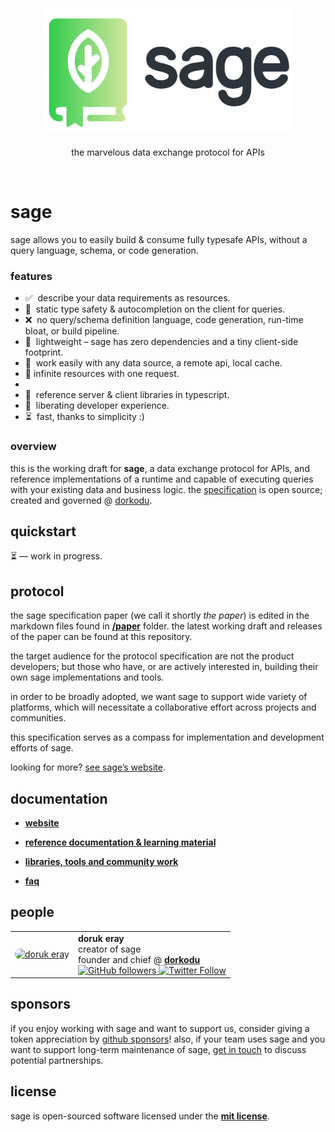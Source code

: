<p align="center">
  <a href="https://libre.dorkodu.com/sage">
      <img alt="Sage" src="resources/sage-M.png"
      style="height: 200px !important; margin: 5px auto !important;" />
  </a>
</p>

<p align="center">
  the marvelous data exchange protocol for APIs
</p>
<br>

# sage

sage allows you to easily build & consume fully typesafe APIs, without a query language, schema, or code generation.

### features

- ✅&nbsp; describe your data requirements as resources.
- 🔐&nbsp; static type safety & autocompletion on the client for queries.
- ❌&nbsp; no query/schema definition language, code generation, run-time bloat, or build pipeline.
- 🍃&nbsp; lightweight – sage has zero dependencies and a tiny client-side footprint.
- 🔗&nbsp; work easily with any data source, a remote api, local cache.
- 📨 infinite resources with one request.
- 
- 🔋&nbsp; reference server & client libraries in typescript.
- 🗽&nbsp; liberating developer experience.
- ⏳&nbsp; fast, thanks to simplicity :)

### overview

this is the working draft for **sage**, a data exchange protocol for APIs, and reference implementations of a runtime and capable of executing queries with your existing data and business logic. the [specification](https://libre.dorkodu.com/sage/paper) is open source; created and governed @ [dorkodu](https://dorkodu.com).

## quickstart

⏳ — work in progress.

## protocol

the sage specification paper (we call it shortly _the paper_) is edited in the markdown files found in [**/paper**](./paper) folder.
the latest working draft and releases of the paper can be found at this repository.

the target audience for the protocol specification are not the product developers; but those who have, or are actively interested in, building their own sage implementations and tools.

in order to be broadly adopted, we want sage to support wide variety of platforms, which will necessitate a collaborative effort across projects and communities.

this specification serves as a compass for implementation and development efforts of sage.

looking for more? [see sage’s website](https://libre.dorkodu.com/sage/).

## documentation

- **[website](https://libre.dorkodu.com/sage/)**

- **[reference documentation & learning material](https://libre.dorkodu.com/sage/learn/)**

- **[libraries, tools and community work](https://libre.dorkodu.com/sage/code/)**

- **[faq](https://libre.dorkodu.com/sage/faq/)**

## people

<table>
  <tr>
    <td align="center">
      <a href="https://doruk.dorkodu.com">
        <img src="https://avatars.githubusercontent.com/u/68155490?v=4" width="100px;" style="border-radius:100px;" alt="doruk eray"/>
        <br />
      </a>
    </td>
    <td>
			<b>doruk eray</b>
      <br>
      creator of sage
			<br>
      founder and chief @ <b><a href="https://dorkodu.com">dorkodu</a></b>
			<br>
      <a href="https://github.com/dorukeray">
      	<img alt="GitHub followers" src="https://img.shields.io/github/followers/dorukeray?label=%40dorukeray&style=social">
			</a>
      <a href="https://twitter.com/d0rukeray">
				<img alt="Twitter Follow" src="https://img.shields.io/twitter/follow/d0rukeray?style=social">
			</a>
    </td>
  </tr>
</table>

## sponsors

if you enjoy working with sage and want to support us, consider giving a token appreciation by [github sponsors](https://github.com/sponsors/dorukeray)!
also, if your team uses sage and you want to support long-term maintenance of sage, [get in touch](mailto:doruk@dorkodu.com) to discuss potential partnerships.

## license

sage is open-sourced software licensed under the [**mit license**](LICENSE).